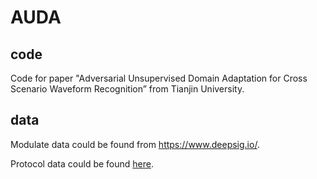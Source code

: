 # AUDA
## code
Code for paper "Adversarial Unsupervised Domain Adaptation for Cross Scenario Waveform Recognition” from Tianjin University.

## data
Modulate data could be found from https://www.deepsig.io/.

Protocol data could be found [here](https://drive.google.com/drive/folders/1jEyWwlMjsR2tBoy8AwqK0PptzlmNkPZW).

